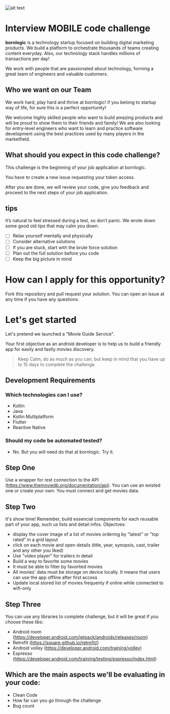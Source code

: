 ![alt text](http://branding.bornlogic.com.s3-website-sa-east-1.amazonaws.com/static/files-download/logo/logo-roxo.svg 'Bornlogic')

# Interview MOBILE code challenge

**bornlogic** is a technology startup focused on building digital marketing products. We build a platform to orchestrate thousands of teams creating content everyday. Also, our technology stack handles millions of transactions per day!

We work with people that are passionated about technology, forming a great team of engineers and valuable customers.

## Who we want on our Team

We work hard, play hard and thrive at bornlogic! if you belong to startup way of life, for sure this is a perfect opportunity!

We welcome highly skilled people who want to build amazing products and will be proud to show them to their friends and family! We are also looking for entry-level engineers who want to learn and practice software development using the best practices used by many players in the marketfield.

## What should you expect in this code challenge?

This challenge is the beginning of your job application at bornlogic.

You have to create a new issue requesting your token access.

After you are done, we will review your code, give you feedback and proceed to the next steps of your job application.


## tips
It’s natural to feel stressed during a test, so don’t panic. We wrote down some good old tips that may calm you down.

- [ ] Relax yourself mentally and physically
- [ ] Consider alternative solutions
- [ ] If you are stuck, start with the brute force solution
- [ ] Plan out the full solution before you code
- [ ] Keep the big picture in mind

# How can I apply for this opportunity?
Fork this repository and pull request your solution.
You can open an issue at any time if you have any questions.

# Let's get started

Let's pretend we launched a "Movie Guide Service". 

Your first objective as an android developer is to help us to build a friendly app for easily and fastly movies discovery.

> Keep Calm, do as much as you can, but keep in mind that you have up to 15 days to complete the challenge.

## Development Requirements

### Which technologies can I use?
- Kotlin
- Java
- Kotlin Multiplatform
- Flutter
- Reactive Native

### Should my code be automated tested?
- No. But you will need do that at bornlogic. Try it.

## Step One
Use a wrapper for rest connection to the API (https://www.themoviedb.org/documentation/api). You can use an existed one or create your own.
You must connect and get movies data.

## Step Two
It's show time! Remember, build essencial components for each reusable part of your app, such us lists and detail infos.
Objectves:
 
 - display the cover image of a list of movies ordering by "latest" or "top rated" in a grid layout
 - click on each movie and open details (title, year, synopsis, cast, trailer and any other you liked)
 - Use "video player" for trailers in detail
 - Build a way to favorite some movies
 - It must be able to filter by favorited movies
 - All movies' data must be storage on device locally. It means that users can use the app offline after first access
 - Update local stored list of movies frequenty if online while connected to wifi-only

## Step Three
You can use any libraries to complete challenge, but it will be great if you choose these libs:
- Android room (https://developer.android.com/jetpack/androidx/releases/room)
- Retrofit (https://square.github.io/retrofit/)
- Android volley (https://developer.android.com/training/volley)
- Espresso (https://developer.android.com/training/testing/espresso/index.html)


## Which are the main aspects we'll be evaluating in your code:

- Clean Code
- How far can you go through the challenge
- Bug count
